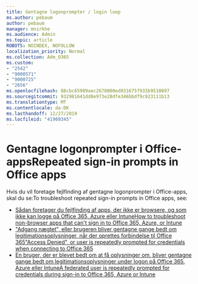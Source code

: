 ```yaml
---
title: Gentagne logonprompter / login loop
ms.author: pebaum
author: pebaum
manager: mnirkhe
ms.audience: Admin
ms.topic: article
ROBOTS: NOINDEX, NOFOLLOW
localization_priority: Normal
ms.collection: Adm_O365
ms.custom:
- "2542"
- "9000571"
- "9000725"
- "2656"
ms.openlocfilehash: 88cbc65909aec2670000ed031675f933b9510897
ms.sourcegitcommit: 932981641dd8e973e28dfe346bbdf9c923111b13
ms.translationtype: MT
ms.contentlocale: da-DK
ms.lasthandoff: 12/27/2019
ms.locfileid: "41969345"
---
```

# <a name="repeated-sign-in-prompts-in-office-apps"></a><span data-ttu-id="66272-102">Gentagne logonprompter i Office-apps</span><span class="sxs-lookup"><span data-stu-id="66272-102">Repeated sign-in prompts in Office apps</span></span>

<span data-ttu-id="66272-103">Hvis du vil foretage fejlfinding af gentagne logonprompter i Office-apps, skal du se:</span><span class="sxs-lookup"><span data-stu-id="66272-103">To troubleshoot repeated sign-in prompts in Office apps, see:</span></span>

- [<span data-ttu-id="66272-104">Sådan foretager du fejlfinding af apps, der ikke er browsere, og som ikke kan logge på Office 365, Azure eller Intune</span><span class="sxs-lookup"><span data-stu-id="66272-104">How to troubleshoot non-browser apps that can't sign in to Office 365, Azure, or Intune</span></span>](https://support.office.com/article/how-to-troubleshoot-non-browser-apps-that-can-t-sign-in-to-office-365-azure-or-intune-3ba1b268-66f6-462c-b0e5-070f5c2603c1)
- [<span data-ttu-id="66272-105">"Adgang nægtet", eller brugeren bliver gentagne gange bedt om legitimationsoplysninger, når der oprettes forbindelse til Office 365</span><span class="sxs-lookup"><span data-stu-id="66272-105">"Access Denied", or user is repeatedly prompted for credentials when connecting to Office 365</span></span>](https://docs.microsoft.com/office365/troubleshoot/security/access-denied-when-connect-to-office-365)
- [<span data-ttu-id="66272-106">En bruger, der er blevet bedt om at få oplysninger om, bliver gentagne gange bedt om legitimationsoplysninger under logon på Office 365, Azure eller Intune</span><span class="sxs-lookup"><span data-stu-id="66272-106">A federated user is repeatedly prompted for credentials during sign-in to Office 365, Azure or Intune</span></span>](https://docs.microsoft.com/office365/troubleshoot/authentication/federated-user-repeatedly-prompted-for-credentials)

